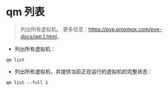 # qm 列表

> 列出所有虚拟机。
> 更多信息：<https://pve.proxmox.com/pve-docs/qm.1.html>。

- 列出所有虚拟机：

`qm list`

- 列出所有虚拟机，并提供当前正在运行的虚拟机的完整状态：

`qm list --full 1`